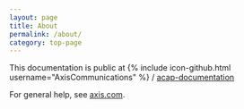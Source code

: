 ```yaml
---
layout: page
title: About
permalink: /about/
category: top-page
---
```


This documentation is public at
{% include icon-github.html username="AxisCommunications" %} /
[acap-documentation][github-docs]

For general help, see [axis.com][axis].

[axis]: https://www.axis.com
[github-docs]: https://github.com/AxisCommunications/acap-documentation
